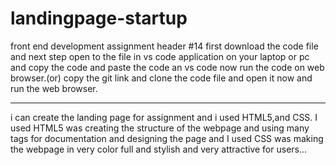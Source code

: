 # landingpage-startup
front end development assignment header #14
first download the code file and next step open to the file in vs code application on your laptop or pc  
and copy the code and paste the code an vs code now run the code on web browser.(or)
copy the git link and clone the code file and open it now and run the web browser.
____________________________________________
i can create the landing page for assignment and i used HTML5,and CSS.
 I used HTML5 was creating the structure of the webpage and using many tags for documentation and designing the page 
 and I used CSS was making the webpage in very color full and stylish and very attractive for users...

